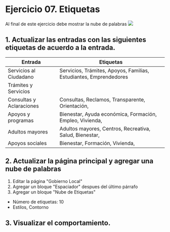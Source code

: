 

# Ejercicio 07. Etiquetas

Al final de este ejercicio debe mostrar la nube de palabras
![](https://i.imgur.com/jSznCY7.png)

## 1. Actualizar las entradas con las siguientes etiquetas de acuerdo a la entrada.

| Entrada | Etiquetas |
|--|--|
| Servicios al Ciudadano | Servicios, Trámites, Apoyos, Familias, Estudiantes, Emprendedores|
| Trámites y Servicios | 
| Consultas y Aclaraciones | Consultas, Reclamos, Transparente, Orientación, |
| Apoyos y programas | Bienestar, Ayuda económica, Formación, Empleo, Vivienda, | 
| Adultos mayores | Adultos mayores,  Centros, Recreativa, Salud, Bienestar, |
| Apoyos sociales | Bienestar, Formación, Vivienda,  |


## 2. Actualizar la página principal y agregar una nube de palabras
1. Editar la página "Gobierno Local"
2. Agregar un bloque "Espaciador" despues del último párrafo
3. Agregar un bloque "Nube de Etiquetas"
- Número de etiquetas: 10
- Estilos, Contorno

## 3. Visualizar el comportamiento.



<!--stackedit_data:
eyJoaXN0b3J5IjpbLTEzODMwMDUxODMsLTEzNzA5NzEzNDAsNz
U3NzcxMTc2XX0=
-->